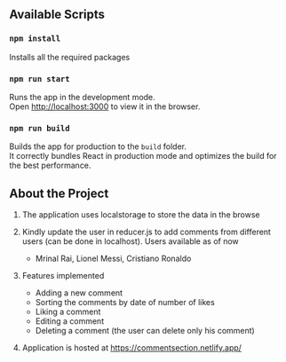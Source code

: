 ## Available Scripts

### `npm install`

Installs all the required packages

### `npm run start`

Runs the app in the development mode.\
Open [http://localhost:3000](http://localhost:3000) to view it in the browser.

### `npm run build`

Builds the app for production to the `build` folder.\
It correctly bundles React in production mode and optimizes the build for the best performance.

## About the Project

1. The application uses localstorage to store the data in the browse

2. Kindly update the user in reducer.js to add comments from different users (can be done in localhost). 
    Users available as of now 
    - Mrinal Rai, Lionel Messi, Cristiano Ronaldo
    
3. Features implemented
    - Adding a new comment
    - Sorting the comments by date of number of likes
    - Liking a comment
    - Editing a comment
    - Deleting a comment (the user can delete only his comment)

4. Application is hosted at https://commentsection.netlify.app/
